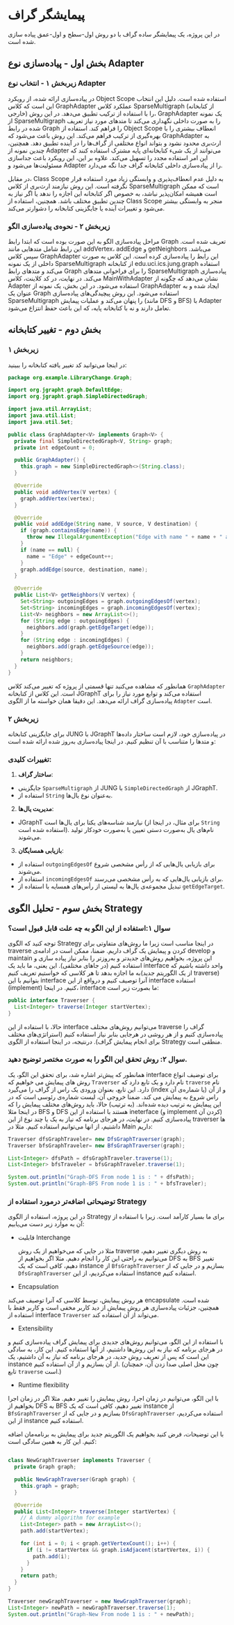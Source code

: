 # پیمایشگر گراف
در این پروژه، یک پیمایشگر ساده گراف با دو روش اول-سطح و اول-عمق پیاده سازی شده است.

## بخش اول - پیاده‌سازی نوع Adapter

### زیربخش ۱ - انتخاب نوع Adapter
در پیاده‌سازی ارائه شده، از رویکرد Object Scope استفاده شده است. دلیل این انتخاب این است که کلاس GraphAdapter عملکرد کلاس SparseMultigraph (از کتابخانه خارجی) را با استفاده از ترکیب تطبیق می‌دهد. در این روش، GraphAdapter یک نمونه از SparseMultigraph را به صورت داخلی نگهداری می‌کند تا متدهای مورد نیاز تعریف شده در رابط Graph را فراهم کند. استفاده از Object Scope انعطاف بیشتری را با بهره‌گیری از ترکیب فراهم می‌کند. این روش باعث می‌شود که GraphAdapter به ارث‌بری محدود نشود و بتواند انواع مختلفی از گراف‌ها را در آینده تطبیق دهد. همچنین، چندین نمونه از Adapter می‌توانند از یک شیء کتابخانه‌ای پایه مشترک استفاده کنند که این امر استفاده مجدد را تسهیل می‌کند. علاوه بر این، این رویکرد باعث جداسازی مسئولیت‌ها می‌شود و Adapter را از پیاده‌سازی داخلی کتابخانه گراف جدا نگه می‌دارد.

در مقابل، Class Scope به دلیل عدم انعطاف‌پذیری و وابستگی زیاد مورد استفاده قرار نگرفته است. این روش نیازمند ارث‌بری از کلاس SparseMultigraph است که ممکن است همیشه امکان‌پذیر نباشد، به خصوص اگر کتابخانه این اجازه را ندهد یا اگر نیاز به چندین تطبیق مختلف باشد. همچنین، استفاده از Class Scope منجر به وابستگی بیشتر می‌شود و تغییرات آینده یا جایگزینی کتابخانه را دشوارتر می‌کند.

### زیربخش ۲ - نحوه‌ی پیاده‌سازی الگو
مراحل پیاده‌سازی الگو به این صورت بوده است که ابتدا رابط Graph<V> تعریف شده است. این رابط شامل متدهایی مانند addVertex، addEdge و getNeighbors می‌باشد. سپس کلاس GraphAdapter این رابط را پیاده‌سازی کرده است. این کلاس به صورت داخلی از یک نمونه SparseMultigraph از کتابخانه edu.uci.ics.jung.graph استفاده می‌کند و متدهای رابط Graph را برای فراخوانی متدهای SparseMultigraph پیاده‌سازی می‌کند. در نهایت، در کد کلاینت، کلاس MainWithAdapter نشان می‌دهد که چگونه از Adapter استفاده می‌شود. در این بخش، یک نمونه از GraphAdapter ایجاد شده و به عنوان یک Graph استفاده می‌شود. این روش پیچیدگی‌های پیاده‌سازی SparseMultigraph را پنهان می‌کند و عملیات پیمایش (مانند DFS و BFS) با Adapter تعامل دارند و نه با کتابخانه پایه، که این باعث حفظ انتزاع می‌شود.

## بخش دوم - تغییر کتابخانه

### زیربخش ۱

در اینجا می‌توانید کد تغییر یافته کتابخانه را ببینید:

```java
package org.example.LibraryChange.Graph;

import org.jgrapht.graph.DefaultEdge;
import org.jgrapht.graph.SimpleDirectedGraph;

import java.util.ArrayList;
import java.util.List;
import java.util.Set;

public class GraphAdapter<V> implements Graph<V> {
  private final SimpleDirectedGraph<V, String> graph;
  private int edgeCount = 0;

  public GraphAdapter() {
    this.graph = new SimpleDirectedGraph<>(String.class);
  }

  @Override
  public void addVertex(V vertex) {
    graph.addVertex(vertex);
  }

  @Override
  public void addEdge(String name, V source, V destination) {
    if (graph.containsEdge(name)) {
      throw new IllegalArgumentException("Edge with name " + name + " already exists");
    }
    if (name == null) {
      name = "Edge" + edgeCount++;
    }
    graph.addEdge(source, destination, name);
  }

  @Override
  public List<V> getNeighbors(V vertex) {
    Set<String> outgoingEdges = graph.outgoingEdgesOf(vertex);
    Set<String> incomingEdges = graph.incomingEdgesOf(vertex);
    List<V> neighbors = new ArrayList<>();
    for (String edge : outgoingEdges) {
      neighbors.add(graph.getEdgeTarget(edge));
    }
    for (String edge : incomingEdges) {
      neighbors.add(graph.getEdgeSource(edge));
    }
    return neighbors;
  }
}
```

همانطور که مشاهده می‌کنید تنها قسمتی از پروژه که تغییر می‌کند کلاس `GraphAdapter` است. این کلاس از کتابخانه JGraphT استفاده می‌کند و توابع مورد نیاز را برای پیاده‌سازی گراف ارائه می‌دهد. این دقیقا همان خواسته ما از الگوی `Adapter` است.

### زیربخش ۲

برای جایگزینی کتابخانه JUNG با JGraphT در پیاده‌سازی خود، لازم است ساختار داده‌ها و متدها را متناسب با آن تنظیم کنیم. در اینجا پیاده‌سازی به‌روز شده ارائه شده است:

### تغییرات کلیدی:
1. **ساختار گراف**:
- جایگزینی `SparseMultigraph` از JUNG با `SimpleDirectedGraph` از JGraphT.
- استفاده از `String` به‌عنوان نوع یال‌ها.

2. **مدیریت یال‌ها**:
- JGraphT نیازمند شناسه‌های یکتا برای یال‌ها است (برای مثال، در اینجا از `String` استفاده شده است). نام‌های یال به‌صورت دستی تعیین یا به‌صورت خودکار تولید می‌شوند.

3. **بازیابی همسایگان**:
- استفاده از `outgoingEdgesOf` برای بازیابی یال‌هایی که از رأس مشخصی شروع می‌شوند.
- استفاده از `incomingEdgesOf` برای بازیابی یال‌هایی که به رأس مشخصی می‌رسند.
- تبدیل مجموعه‌ی یال‌ها به لیستی از رأس‌های همسایه با استفاده از `getEdgeTarget`.


## بخش سوم - تحلیل الگوی Strategy

### سوال ۱:‌استفاده از این الگو به چه علت قابل قبول است؟
توجه کنید که الگوی Strategy در اینجا مناسب است زیرا ما روش‌های متفاوتی برای traverse کردن و پیمایش یک گراف داریم. ضمنا، ممکن است در ادامه‌ی develop و maintain این پروژه، بخواهیم روش‌های جدیدتر و به‌روزتر را بنابر نیاز پیاده سازی و استفاده کنیم (در جاهای مختلفی). این یعنی، ما باید یک interface واحد داشته باشیم که به ما اجازه بدهد تا هر کلاسی که خواستیم تعریف کنیم‌(از یک الگوریتم جدید traverse) بتوانیم با این interface آنرا توصیف کنیم و درواقع از این interface استفاده (implement) کنیم. در اینجا، interface ما بصورت زیر است:

```java
public interface Traverser {
  List<Integer> traverse(Integer startVertex);
}
```

حالا، با استفاده از این interface می‌توانیم روش‌های مختلف traverse گراف را پیاده‌سازی کنیم و از هر روشی در هرجایی بنابر نیاز استفاده کنیم (استراتژی‌های مختلف برای انجام پیمایش گراف). درنتیجه، در اینجا استفاده از الگوی Strategy منطقی است.

### سوال ۲: روش تحقق این الگو را به صورت مختصر توضیح دهید.
همانطور که پیش‌تر اشاره شد، برای تحقق این الگو، یک interface برای توضیف انواع روش های پیمایش می خواهیم که `Traverser` نام دارد و یک تابع دارد که `traverse` نام دارد. این تابع، بعنوان ورودی یک راس از گراف را می‌گیرد (index یا شماره‌ی آن) و از آن راس شروع به پیمایش می کند. ضمنا خروجی آن، لیست شماره‌ی رئوسی است که در این پیمایش به ترتیب دیده شده‌اند. (به ترتیب) حالا، باید روش‌های مختلف پیمایش را که در اینجا مثلا BFS و DFS هستند با استفاده از این ineterface (و implement کردن آن) پیاده‌سازی کنیم. در نهایت، در هرجای برنامه که نیاز به یک یا چند نوع از این traverser ها داشتیم، از انها می‌توانیم استفاده کنیم. مثلا در Main داریم:

```java
Traverser dfsGraphTraveler= new DfsGraphTraverser(graph);
Traverser bfsGraphTraveler= new BfsGraphTraverser(graph);

List<Integer> dfsPath = dfsGraphTraveler.traverse(1);
List<Integer> bfsTraveler = bfsGraphTraveler.traverse(1);

System.out.println("Graph-DFS From node 1 is : " + dfsPath);
System.out.println("Graph-BFS From node 1 is : " + bfsTraveler);
```

### توضیحاتی اضافه‌تر درمورد استفاده از Strategy
در این پروژه، استفاده از الگوی Strategy برای ما بسیار کارآمد است. زیرا با استفاده از آن به موارد زیر دست می‌یابیم:
- قابلیت Interchange

  مثلا در جایی که می‌خواهیم از یک روش traverse به روش دیگری تغییر دهیم، می‌توانیم به راحتی این کار را انجام دهیم. مثلا اگر بخواهیم از DFS به BFS تغییر دهیم، کافی است که یک instance از `BfsGraphTraverser` بسازیم و در جایی که از `DfsGraphTraverser` استفاده می‌کردیم، از این instance استفاده کنیم.

- Encapsulation

هر روش پیمایش، توسط کلاسی که آنرا توصیف می‌کند encapsulate شده است. همچنین، جزئیات پیاده‌سازی هر روش پیمایش از دید کاربر مخفی است و کاربر فقط با استفاده از interface `Traverser` می‌تواند از آن استفاده کند.

- Extensibility

با استفاده از این الگو، می‌توانیم روش‌های جدیدی برای پیمایش گراف پیاده‌سازی کنیم و در هرجای برنامه که نیاز به این روش‌ها داشتیم، از آنها استفاده کنیم. این کار، به سادگی این است که پس از تعریف روش جدید، در هرجای برنامه که نیاز به آن داشتیم، یک instance از آن بسازیم و از آن استفاده کنیم.‌ (چون محل اصلی صدا زدن آن، خمچنان تابع `traverse` است.)

- Runtime flexibility

با این الگو، می‌توانیم در زمان اجرا، روش پیمایش را تغییر دهیم. مثلا اگر در زمان اجرا بخواهیم از DFS به BFS تغییر دهیم، کافی است که یک instance از `BfsGraphTraverser` بسازیم و در جایی که از `DfsGraphTraverser` استفاده می‌کردیم، از این instance استفاده کنیم.

با این توضیحات، فرض کنید بخواهیم یک الگوریتم جدید برای پیمایش به برنامه‌مان اضافه کنیم. این کار به همین سادگی است:

```java

class NewGraphTraverser implements Traverser {
  private Graph graph;

  public NewGraphTraverser(Graph graph) {
    this.graph = graph;
  }

  @Override
  public List<Integer> traverse(Integer startVertex) {
    // A dummy algorithm for example
    List<Integer> path = new ArrayList<>();
    path.add(startVertex);

    for (int i = 0; i < graph.getVertexCount(); i++) {
      if (i != startVertex && graph.isAdjacent(startVertex, i)) {
        path.add(i);
      }
    }
    return path;
  }
}
```

```java
Traverser newGraphTraverser = new NewGraphTraverser(graph);
List<Integer> newPath = newGraphTraverser.traverse(1);
System.out.println("Graph-New From node 1 is : " + newPath);
```
